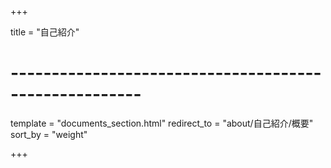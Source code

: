 +++

title = "自己紹介"

# ------------------------------------------------------

template = "documents_section.html"
redirect_to = "about/自己紹介/概要"
sort_by = "weight"

+++

